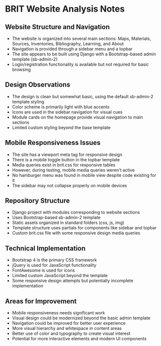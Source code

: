 # BRIT Website Analysis Notes

## Website Structure and Navigation
- The website is organized into several main sections: Maps, Materials, Sources, Inventories, Bibliography, Learning, and About
- Navigation is provided through a sidebar menu and a topbar
- The site appears to be built using Django with a Bootstrap-based admin template (sb-admin-2)
- Login/registration functionality is available but not required for basic browsing

## Design Observations
- The design is clean but somewhat basic, using the default sb-admin-2 template styling
- Color scheme is primarily light with blue accents
- Icons are used in the sidebar navigation for visual cues
- Module cards on the homepage provide visual navigation to main sections
- Limited custom styling beyond the base template

## Mobile Responsiveness Issues
- The site has a viewport meta tag for responsive design
- There is a mobile toggle button in the topbar template
- Media queries exist in brit.css for responsive tables
- However, during testing, mobile media queries weren't active
- No hamburger menu was found in mobile view despite code existing for it
- The sidebar may not collapse properly on mobile devices

## Repository Structure
- Django project with modules corresponding to website sections
- Uses Bootstrap-based sb-admin-2 template
- Static assets organized in standard folders (css, js, img)
- Template structure uses partials for components like sidebar and topbar
- Custom brit.css file with some responsive design media queries

## Technical Implementation
- Bootstrap 4 is the primary CSS framework
- jQuery is used for JavaScript functionality
- FontAwesome is used for icons
- Limited custom JavaScript beyond the template
- Some responsive design attempts but potentially incomplete implementation

## Areas for Improvement
- Mobile responsiveness needs significant work
- Visual design could be modernized beyond the basic admin template
- Navigation could be improved for better user experience
- More visual hierarchy and whitespace in content areas
- Better use of color and typography to create visual interest
- Potential for more interactive elements and modern UI components

